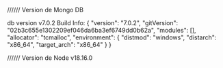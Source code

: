 ////// Version de Mongo DB

db version v7.0.2
Build Info: {
"version": "7.0.2",
"gitVersion": "02b3c655e1302209ef046da6ba3ef6749dd0b62a",
"modules": [],
"allocator": "tcmalloc",
"environment": {
"distmod": "windows",
"distarch": "x86_64",
"target_arch": "x86_64"
}
}

////// Version de Node
v18.16.0
